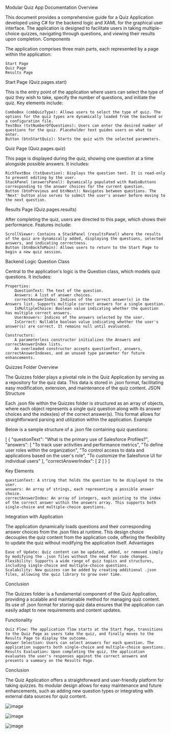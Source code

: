 Modular Quiz App Documentation
Overview

This document provides a comprehensive guide for a Quiz Application developed using C# for the backend logic and XAML for the graphical user interface. The application is designed to facilitate users in taking multiple-choice quizzes, navigating through questions, and viewing their results upon completion.
Components

The application comprises three main parts, each represented by a page within the application:

    Start Page
    Quiz Page
    Results Page

Start Page (Quiz.pages.start)

This is the entry point of the application where users can select the type of quiz they wish to take, specify the number of questions, and initiate the quiz. Key elements include:

    ComboBox (cmbQuizType): Allows users to select the type of quiz. The options for the quiz types are dynamically loaded from the backend or a configuration file.
    TextBox (txtNumberOfQuestions): Users can enter the desired number of questions for the quiz. Placeholder text guides users on what to enter.
    Button (btnStartQuiz): Starts the quiz with the selected parameters.

Quiz Page (Quiz.pages.quiz)

This page is displayed during the quiz, showing one question at a time alongside possible answers. It includes:

    RichTextBox (txtQuestion): Displays the question text. It is read-only to prevent editing by the user.
    StackPanel (answersPanel): Dynamically populated with RadioButtons corresponding to the answer choices for the current question.
    Button (btnPrevious and btnNext): Navigates between questions. The 'Next' button also serves to submit the user's answer before moving to the next question.

Results Page (Quiz.pages.results)

After completing the quiz, users are directed to this page, which shows their performance. Features include:

    ScrollViewer: Contains a StackPanel (resultsPanel) where the results of the quiz are dynamically added, displaying the questions, selected answers, and indicating correctness.
    Button (btnBackToMain): Allows users to return to the Start Page to begin a new quiz session.

Backend Logic
Question Class

Central to the application's logic is the Question class, which models quiz questions. It includes:

    Properties:
        QuestionText: The text of the question.
        Answers: A list of answer choices.
        correctAnswerIndex: Indices of the correct answer(s) in the Answers list. Supports multiple correct answers for a single question.
        IsMultipleChoice: Boolean value indicating whether the question has multiple correct answers.
        UserAnswers: Indices of the answers selected by the user.
        IsCorrect: Nullable boolean value indicating whether the user's answer(s) are correct. It remains null until evaluated.

    Constructors:
        A parameterless constructor initializes the Answers and correctAnswerIndex lists.
        An overloaded constructor accepts questionText, answers, correctAnswerIndexes, and an unused type parameter for future enhancements.

Quizzes Folder
Overview

The Quizzes folder plays a pivotal role in the Quiz Application by serving as a repository for the quiz data. This data is stored in .json format, facilitating easy modification, extension, and maintenance of the quiz content.
JSON Structure

Each .json file within the Quizzes folder is structured as an array of objects, where each object represents a single quiz question along with its answer choices and the index(es) of the correct answer(s). This format allows for straightforward parsing and utilization within the application.
Example

Below is a sample structure of a .json file containing quiz questions:

[
  {
    "questionText": "What is the primary use of Salesforce Profiles?",
    "answers": [
      "To track user activities and performance metrics",
      "To define user roles within the organization",
      "To control access to data and applications based on the user's role",
      "To customize the Salesforce UI for individual users"
    ],
    "correctAnswerIndex": [ 2 ]
  }
]

Key Elements

    questionText: A string that holds the question to be displayed to the user.
    answers: An array of strings, each representing a possible answer choice.
    correctAnswerIndex: An array of integers, each pointing to the index of the correct answer within the answers array. This supports both single-choice and multiple-choice questions.

Integration with Application

The application dynamically loads questions and their corresponding answer choices from the .json files at runtime. This design choice decouples the quiz content from the application code, offering the flexibility to update the quiz without modifying the application itself.
Advantages

    Ease of Update: Quiz content can be updated, added, or removed simply by modifying the .json files without the need for code changes.
    Flexibility: Supports a wide range of quiz topics and structures, including single-choice and multiple-choice questions.
    Scalability: New quizzes can be added by creating additional .json files, allowing the quiz library to grow over time.

Conclusion

The Quizzes folder is a fundamental component of the Quiz Application, providing a scalable and maintainable method for managing quiz content. Its use of .json format for storing quiz data ensures that the application can easily adapt to new requirements and content updates.

Functionality

    Quiz Flow: The application flow starts at the Start Page, transitions to the Quiz Page as users take the quiz, and finally moves to the Results Page to display the outcome.
    Answer Selection: Users can select answers for each question. The application supports both single-choice and multiple-choice questions.
    Results Evaluation: Upon completing the quiz, the application evaluates the user's responses against the correct answers and presents a summary on the Results Page.

Conclusion

The Quiz Application offers a straightforward and user-friendly platform for taking quizzes. Its modular design allows for easy maintenance and future enhancements, such as adding new question types or integrating with external data sources for quiz content.


![image](https://github.com/RPDevJesco/Modular_Quiz_App/assets/8800044/547e20b2-dcf0-48a0-afc7-bc4e7615021d)

![image](https://github.com/RPDevJesco/Modular_Quiz_App/assets/8800044/d2b9d8ec-ff9c-4183-9075-2ca9a4d672f1)

![image](https://github.com/RPDevJesco/Modular_Quiz_App/assets/8800044/ff917f8f-1a59-4d9e-9d6e-f7a9273e8d4a)

